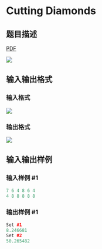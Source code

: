# Cutting Diamonds

## 题目描述

[problemUrl]: https://uva.onlinejudge.org/index.php?option=com_onlinejudge&Itemid=8&category=15&page=show_problem&problem=1292

[PDF](https://uva.onlinejudge.org/external/103/p10351.pdf)

![](https://cdn.luogu.com.cn/upload/vjudge_pic/UVA10351/eb8147b5b51d488a7dda317d6bcbc9059e19fccb.png)

## 输入输出格式

### 输入格式

![](https://cdn.luogu.com.cn/upload/vjudge_pic/UVA10351/6b90e428c97f287e989262c2ccf5517cdbbab388.png)

### 输出格式

![](https://cdn.luogu.com.cn/upload/vjudge_pic/UVA10351/618328999b698fb8f4ddb510d3bbda2227c78e6d.png)

## 输入输出样例

### 输入样例 #1

```cpp
7 6 4 8 6 4
4 8 8 8 8 8
```


### 输出样例 #1

```cpp
Set #1
8.246681
Set #2
50.265482
```


